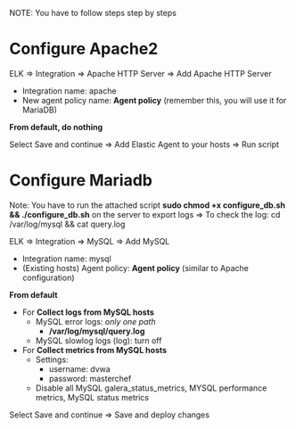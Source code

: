 NOTE: You have to follow steps step by steps

# Configure Apache2
ELK => Integration => Apache HTTP Server => Add Apache HTTP Server

- Integration name: apache
- New agent policy name: **Agent policy**  (remember this, you will use it for MariaDB)

**From default, do nothing**

Select Save and continue => Add Elastic Agent to your hosts => Run script

# Configure Mariadb

Note: You have to run the attached script **sudo chmod +x configure_db.sh && ./configure_db.sh** on the server to export logs
=> To check the log: cd /var/log/mysql && cat query.log

ELK => Integration => MySQL => Add MySQL

- Integration name: mysql
- (Existing hosts) Agent policy: **Agent policy** (similar to Apache configuration)

**From default**
- For **Collect logs from MySQL hosts**
  - MySQL error logs: *only one path*
    - **/var/log/mysql/query.log**
  - MySQL slowlog logs (log): turn off
- For **Collect metrics from MySQL hosts**
  - Settings:
    - username: dvwa
    - password: masterchef
  - Disable all MySQL galera_status_metrics, MYSQL performance metrics, MySQL status metrics

Select Save and continue => Save and deploy changes